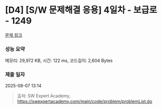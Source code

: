 # [D4] [S/W 문제해결 응용] 4일차 - 보급로 - 1249 

[문제 링크](https://swexpertacademy.com/main/code/problem/problemDetail.do?contestProbId=AV15QRX6APsCFAYD) 

### 성능 요약

메모리: 29,972 KB, 시간: 122 ms, 코드길이: 2,604 Bytes

### 제출 일자

2025-08-07 13:14



> 출처: SW Expert Academy, https://swexpertacademy.com/main/code/problem/problemList.do